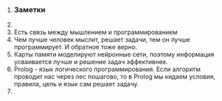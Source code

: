 1. ### Заметки
2. 
3. Есть связь между мышлением и программированием
4. Чем лучше человек мыслит, решает задачи, тем он лучше программирует. И обратное тоже верно.
5. Карты памяти моделируют нейронные сети, поэтому информация усваивается лучше и решение задач эффективнее.
6. Prolog - язык логического программирования. Если алгоритм проводит нас через лес пошагово, то в Prolog мы кидаем условия, правила, цель и язык сам решает задачу.
7. 
